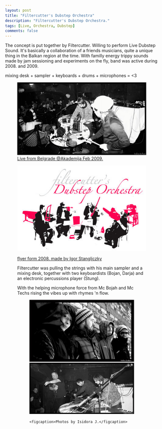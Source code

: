```yaml
---
layout: post
title: "Filtercutter's Dubstep Orchestra"
description: "Filtercutter's Dubstep Orchestra."
tags: [Live, Orchestra, Dubstep]
comments: false
---
```



The concept is put together by Filtercutter. Willing to perform Live Dubstep Sound. It's basically a collaboration of a friends musicians, quite a unique thing in the Balkan region at the time. With familly energy trippy sounds made by jam sessioning and experiments on the fly, band was active during 2008. and 2009. 

mixing desk + sampler + keyboards + drums + microphones = <3


<figure class="">
   <a href="/images/orkestar1.jpg"><img src="/images/orkestar1.jpg">
   	 <figcaption>Live from Belgrade @Akademija Feb 2009.</figcaption>


<a href="/images/fdo_flyer.jpg"><img src="/images/fdo_flyer.jpg">
   	<figcaption>flyer form 2008. made by <a href="http://stang.rs/" target="_blank">Igor Stangliczky</a></figcaption>


Filtercutter was pulling the strings with his main sampler and a mixing desk, together with two keyboardists (Bojan, Darja) and an electronic percussions player (Stung).

With the helping microphone force from Mc Bojah and Mc Techs rising the vibes up with rhymes 'n flow.

<figure class="half">
	<a href="/images/orkestar2.jpg"><img src="/images/orkestar2.jpg" alt=""></a>
	<a href="/images/orkestar3.jpg"><img src="/images/orkestar3.jpg" alt=""></a>
	
	<figcaption>Photos by Isidora J.</figcaption>
</figure>
